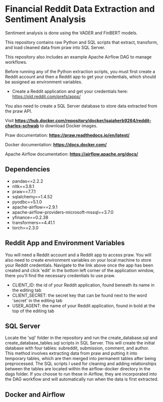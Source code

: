 # Financial Reddit Data Extraction and Sentiment Analysis 

Sentiment analysis is done using the VADER and FinBERT models.

This repository contains raw Python and SQL scripts that extract, transform, and load cleaned data from praw into SQL Server. 

This repository also includes an example Apache Airflow DAG to manage workflows. 

Before running any of the Python extraction scripts, you must first create a Reddit account and then a Reddit app to get your credentials, which should be assigned as environment variables.

* Create a Reddit application and get your credentials here: https://old.reddit.com/prefs/apps/⁠

You also need to create a SQL Server database to store data extracted from the praw API.

Visit **https://hub.docker.com/repository/docker/isaiaherb9264/reddit-charles-schwab** to download Docker images.

Praw documentation: **https://praw.readthedocs.io/en/latest/**

Docker documentation: **https://docs.docker.com/**

Apache Airflow documentation: **https://airflow.apache.org/docs/**

## Dependencies
* pandas==2.2.2 
* nltk==3.8.1 
* praw==7.7.1 
* sqlalchemy==1.4.52 
* pyodbc==5.1.0 
* apache-airflow==2.9.1 
* apache-airflow-providers-microsoft-mssql==3.7.0 
* yfinance==0.2.38 
* transformers==4.41.1 
* torch==2.3.0
  
## Reddit App and Environment Variables
You will need a Reddit account and a Reddit app to access praw. You will also need to create environment variables on your local machine to store your Reddit credentials. Navigate to the link above once the app has been created and click 'edit' in the bottom left corner of the application window, there you'll find the necessary credentials to use praw.
* CLIENT_ID: the id of your Reddit application, found beneath its name in the editing tab
* CLIENT_SECRET: the secret key that can be found next to the word 'secret' in the editing tab
* USER_AGENT: the name of your Reddit application, found in bold at the top of the editing tab

## SQL Server
Locate the 'sql' folder in the repository and run the create_database.sql and create_database_tables.sql scripts in SQL Server. This will create the initial database with four tables: subreddit, submission, comment, and author. This method involves extracting data from praw and putting it into temporary tables, which are then merged into permanent tables after being preprocessed. The SQL scripts I used for cleaning and adding relationships between the tables are located within the airflow-docker directory in the dags folder. If you choose to run these in Airflow, they are incorporated into the DAG workflow and will automatically run when the data is first extracted.

## Docker and Airflow


